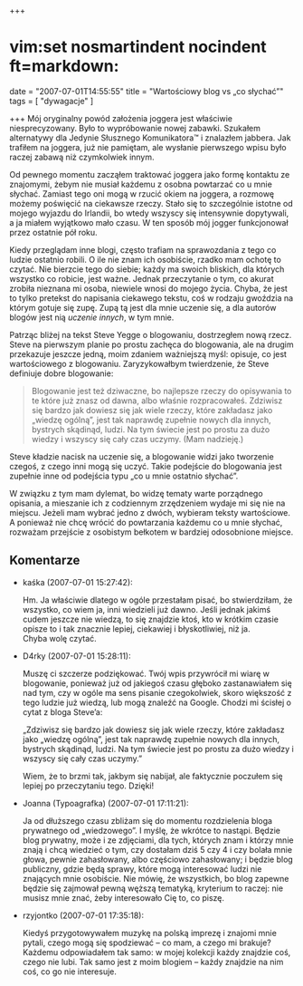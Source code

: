 +++
# vim:set nosmartindent nocindent ft=markdown:
date = "2007-07-01T14:55:55"
title = "Wartościowy blog vs „co słychać”"
tags = [ "dywagacje" ]

+++
Mój oryginalny powód założenia joggera jest właściwie niesprecyzowany. Było to
wypróbowanie nowej zabawki. Szukałem alternatywy dla Jedynie Słusznego
Komunikatora™ i znalazłem jabbera. Jak trafiłem na joggera, już nie pamiętam,
ale wysłanie pierwszego wpisu było raczej zabawą niż czymkolwiek innym.

<!--more-->

Od pewnego momentu zacząłem traktować joggera jako formę kontaktu ze
znajomymi, żebym nie musiał każdemu z osobna powtarzać co u mnie słychać.
Zamiast tego oni mogą w rzucić okiem na joggera, a rozmowę możemy poświęcić na
ciekawsze rzeczy. Stało się to szczególnie istotne od mojego wyjazdu do
Irlandii, bo wtedy wszyscy się intensywnie dopytywali, a ja miałem wyjątkowo
mało czasu. W ten sposób mój jogger funkcjonował przez ostatnie pół roku.

Kiedy przeglądam inne blogi, często trafiam na sprawozdania z tego co ludzie
ostatnio robili. O ile nie znam ich osobiście, rzadko mam ochotę to czytać.
Nie bierzcie tego do siebie; każdy ma swoich bliskich, dla których wszystko co
robicie, jest ważne. Jednak przeczytanie o tym, co akurat zrobiła nieznana mi
osoba, niewiele wnosi do mojego życia. Chyba, że jest to tylko pretekst do
napisania ciekawego tekstu, coś w rodzaju gwoździa na którym gotuje się zupę.
Zupą tą jest dla mnie uczenie się, a dla autorów blogów jest nią _uczenie
innych_, w tym mnie.

Patrząc bliżej na tekst Steve Yegge o blogowaniu, dostrzegłem nową rzecz. Steve
na pierwszym planie po prostu zachęca do blogowania, ale na drugim przekazuje
jeszcze jedną, moim zdaniem ważniejszą myśl: opisuje, co jest wartościowego
z blogowaniu. Zaryzykowałbym twierdzenie, że Steve definiuje dobre blogowanie:

> Blogowanie jest też dziwaczne, bo najlepsze rzeczy do opisywania to te które
> już znasz od dawna, albo właśnie rozpracowałeś. Zdziwisz się bardzo jak
> dowiesz się jak wiele rzeczy, które zakładasz jako „wiedzę ogólną”, jest tak
> naprawdę zupełnie nowych dla innych, bystrych skądinąd, ludzi. Na tym świecie
> jest po prostu za dużo wiedzy i wszyscy się cały czas uczymy. (Mam nadzieję.)

Steve kładzie nacisk na uczenie się, a blogowanie widzi jako tworzenie czegoś,
z czego inni mogą się uczyć. Takie podejście do blogowania jest zupełnie inne
od podejścia typu „co u mnie ostatnio słychać”.

W związku z tym mam dylemat, bo widzę tematy warte porządnego opisania, a
mieszanie ich z codziennym zrzędzeniem wydaje mi się nie na miejscu. Jeżeli
mam wybrać jedno z dwóch, wybieram teksty wartościowe. A ponieważ nie chcę
wrócić do powtarzania każdemu co u mnie słychać, rozważam przejście z
osobistym bełkotem w bardziej odosobnione miejsce.

## Komentarze

* kaśka (2007-07-01 15:27:42): <p>Hm. Ja właściwie dlatego w ogóle przestałam
  pisać, bo stwierdziłam, że wszystko, co wiem ja, inni wiedzieli już dawno.
  Jeśli jednak jakimś cudem jeszcze nie wiedzą, to się znajdzie ktoś, kto w
  krótkim czasie opisze to i tak znacznie lepiej, ciekawiej i błyskotliwiej, niż
  ja.<br /> Chyba wolę czytać.</p>
* D4rky (2007-07-01 15:28:11): <p>Muszę ci szczerze podziękować. Twój wpis
  przywrócił mi wiarę w blogowanie, ponieważ już od jakiegoś czasu głęboko
  zastanawiałem się nad tym, czy w ogóle ma sens pisanie czegokolwiek, skoro
  większość z tego ludzie już wiedzą, lub mogą znaleźć na Google. Chodzi mi
  ścisłej o cytat z bloga Steve&#8217;a:</p>  <p>&#8222;Zdziwisz się bardzo jak
  dowiesz się jak wiele rzeczy, które zakładasz jako „wiedzę ogólną”, jest tak
  naprawdę zupełnie nowych dla innych, bystrych skądinąd, ludzi. Na tym świecie
  jest po prostu za dużo wiedzy i wszyscy się cały czas uczymy.&#8221; </p>
  <p>Wiem, że to brzmi tak, jakbym się nabijał, ale faktycznie poczułem się
  lepiej po przeczytaniu tego. Dzięki!</p>
* Joanna (Typoagrafka) (2007-07-01 17:11:21): <p>Ja od dłuższego czasu zbliżam
  się do momentu rozdzielenia bloga prywatnego od „wiedzowego”. I myślę, że
  wkrótce to nastąpi. Będzie blog prywatny, może i ze zdjęciami, dla tych,
  których znam i którzy mnie znają i chcą wiedzieć o tym, czy dostałam dziś 5
  czy 4 i czy bolała mnie głowa, pewnie zahasłowany, albo częściowo zahasłowany;
  i będzie blog publiczny, gdzie będą sprawy, które mogą interesować ludzi nie
  znających mnie osobiście. Nie mówię, że wszystkich, bo blog zapewne będzie się
  zajmował pewną węższą tematyką, kryterium to raczej: nie musisz mnie znać,
  żeby interesowało Cię to, co piszę.</p>
* rzyjontko (2007-07-01 17:35:18): <p>Kiedyś przygotowywałem muzykę na polską
  imprezę i znajomi mnie pytali, czego mogą się spodziewać &#8211; co mam, a
  czego mi brakuje?  Każdemu odpowiadałem tak samo: w mojej kolekcji każdy
  znajdzie coś, czego nie lubi.  Tak samo jest z moim blogiem &#8211; każdy
  znajdzie na nim coś, co go nie interesuje.</p>
